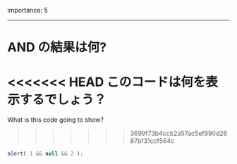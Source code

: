 importance: 5

---

# AND の結果は何?

<<<<<<< HEAD
このコードは何を表示するでしょう？
=======
What is this code going to show?
>>>>>>> 3699f73b4ccb2a57ac5ef990d2687bf31ccf564c

```js
alert( 1 && null && 2 );
```
